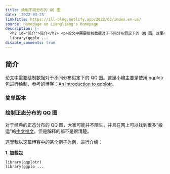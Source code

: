 ```yaml
---
title: 绘制不同分布的 QQ 图
date: '2022-03-23'
linkTitle: https://zll-blog.netlify.app/2022/03/index.en-us/
source: Homepage on Liangliang's Homepage
description: |-
  <h2 id="简介">简介</h2> <p>论文中需要绘制数据对于不同分布假定下的 QQ 图。这里小编主要是使用 qqplotr 包进行绘制，参考的博客：<a href="https://cran.r-project.org/web/packages/qqplotr/vignettes/introduction.html" title="An Introduction to qqplotr">An Introduction to qqplotr</a>。</p> <h3 id="简单版本">简单版本</h3> <h3 id="绘制正态分布的-qq-图">绘制正态分布的 QQ 图</h3> <p>对于经典的正态分布的 QQ 图，大家可能并不陌生，并且在网上可以找到很多“搬运”的<a href="https://zhuanlan.zhihu.com/p/133429080">中文推文</a>。但是解释的都不是很清楚。</p> <p>这里我以这篇博客中的某个例子为例，进行介绍：</p> <p><strong>1. 加载包</strong></p> <pre><code class="language-r">library(qqplotr)
  library(ggplo ...
disable_comments: true
---
```

<h2 id="简介">简介</h2> <p>论文中需要绘制数据对于不同分布假定下的 QQ 图。这里小编主要是使用 qqplotr 包进行绘制，参考的博客：<a href="https://cran.r-project.org/web/packages/qqplotr/vignettes/introduction.html" title="An Introduction to qqplotr">An Introduction to qqplotr</a>。</p> <h3 id="简单版本">简单版本</h3> <h3 id="绘制正态分布的-qq-图">绘制正态分布的 QQ 图</h3> <p>对于经典的正态分布的 QQ 图，大家可能并不陌生，并且在网上可以找到很多“搬运”的<a href="https://zhuanlan.zhihu.com/p/133429080">中文推文</a>。但是解释的都不是很清楚。</p> <p>这里我以这篇博客中的某个例子为例，进行介绍：</p> <p><strong>1. 加载包</strong></p> <pre><code class="language-r">library(qqplotr)
library(ggplo ...